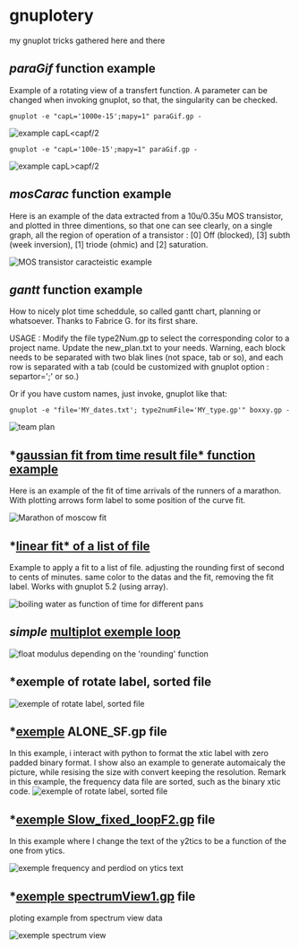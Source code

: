 # gnuplotery
my gnuplot tricks gathered here and there

*paraGif* function example
--------------------------
Example of a rotating view of a transfert function. A parameter can be changed when invoking gnuplot, so that, the singularity can be checked.

`gnuplot -e "capL='1000e-15';mapy=1" paraGif.gp -`

![example capL<capf/2](./PZx2_100f.gif)

`gnuplot -e "capL='100e-15';mapy=1" paraGif.gp -`

![example capL>capf/2](./PZ1x_1000e-15.gif)

*mosCarac* function example
--------------------------

Here is an example of the data extracted from a 10u/0.35u MOS transistor, and plotted in three dimentions, so that one can see clearly, on a single graph, all the region of operation of a transistor : [0] Off (blocked), [3] subth (week inversion), [1] triode (ohmic) and [2] saturation.

![MOS transistor caracteistic example ](./carac_v8.png)


*gantt* function example
--------------------------

How to nicely plot time scheddule, so called gantt chart, planning or whatsoever. Thanks to Fabrice G. for its first share.

USAGE : 
Modify the file type2Num.gp to select the corresponding  color to a project name. Update the new_plan.txt to your needs. Warning, each block needs to be separated with two blak lines (not space, tab or so), and each row is separated with a tab (could be customized with gnuplot option : separtor=';' or so.)

Or if you have custom names, just invoke, gnuplot like that:

`gnuplot -e "file='MY_dates.txt'; type2numFile='MY_type.gp'" boxxy.gp -`


![team plan ](./schedule_2017-07-18.png)


*[gaussian fit from time result file* function example ](./exemple/marathon.gp)
--------------------------

Here is an example of the fit of time arrivals of the runners of a marathon. With plotting arrows form label to some position of the curve fit.

![Marathon of moscow fit ](./exemple/marathon.png)


*[linear fit* of a list of file ](./INDUCTION/loop_plot.gp)
--------------------------

Example to apply a fit to a list of file. adjusting the rounding first of second to cents of minutes. same color to the datas and the fit, removing the fit label. Works with gnuplot 5.2 (using array).

![boiling water as function of time for different pans](./INDUCTION/res4.png)


*simple* [multiplot exemple loop](./exemple/multiplot_modf.gp)
--------------------------
![float modulus depending on the 'rounding' function ](./exemple/modf.png)


*exemple of rotate label, sorted file
--------------------------
![exemple of rotate label, sorted file ](./exemple/Slow_alone.png)

*[exemple](./exemple/ALONE_SF.gp) ALONE_SF.gp file
--------------------------
In this example, i interact with python to format the xtic label with zero padded binary format.
I show also an example to generate automaicaly the picture, while resising the size with convert keeping the resolution.
Remark in this example, the frequency data file are sorted, such as the binary xtic code.
![exemple of rotate label, sorted file ](./exemple/ALONE_SF.png)


*[exemple Slow_fixed_loopF2.gp](./exemple/Slow_fixed_loopF2.gp)  file
--------------------------
In this example where I change the text of the y2tics to be a function of the one from ytics.

![exemple frequency and perdiod on ytics text ](./exemple/freqS_14_loopF.png)

*[exemple spectrumView1.gp](./exemple/spectrumView1.gp) file
--------------------------
ploting example from spectrum view data

![exemple spectrum view ](./exemple/spectrumView1.png)

